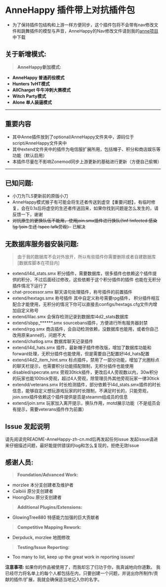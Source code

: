# **AnneHappy 插件带上对抗插件包**
* 为了保持插件包结构和上游一样方便同步，这个插件包将不会带有nav修改文件和跳舞插件的模型与声音，AnneHappy的Nav修改文件请到我的[anne项目](https://github.com/fantasylidong/anne)中下载

## **关于新增模式:**

> **AnneHappy新加模式:**
* **AnneHappy 普通药役模式**
* **Hunters 1vHT模式**
* **AllCharget 牛牛冲刺大赛模式**
* **Witch Party模式** 
* **Alone 单人装逼模式**


---

## **重要内容**
* 其中Anne插件放到了optional/AnneHappy文件夹中，源码位于script/AnneHappy文件夹中
* 其中extend文件夹中的插件为电信服扩展所用，包括帽子、积分和商店娱乐等功能（默认启用）
* 本插件尽量在不影响Zonemod同步上游更新的基础进行更新（方便自己偷懒）
---

## **已知问题:**
* 小刀为TLS更新前的原版小刀
* AnneHappy模式猴子有可能会将生还者传送到虚空【重要问题】，有临时修复，会在0.1s后将虚空的生还者传送回来，如果你找到问题是怎么发生的，请反馈一下，谢谢
* ~~对抗原生的更换队伍不能用，使用join.smx插件进行换队(!inf !infected 感染 !jg !join 生还 !spec !afk旁观）~~ 已解决

## **无数据库服务器安装问题:**
> 由于我的数据库不会对外放开，所以有些插件你需要删除或者自建数据库[数据库脚本在项目内]
- extend/l4d_stats.smx 积分插件，需要数据库，很多插件也依赖这个插件提供的积分，不过后面经过修改，这些依赖于这个积分插件的插件
也能在无积分插件情况下运行了
- chat-processor.smx 聊天语句处理插件，称号插件的前置插件
- extend/hextags.smx 称号插件 其中自定义称号需要rpg插件， 积分插件相互配合才能使用，无积分的情况下你可以直接去configs/hextags.cfg文件内增加自定义称号
- extend/lilac.smx 会保存检测记录到数据库l4d2_stats数据库
- extend/sbpp_******.smx sourcebans插件，方便进行所有服务器封禁
- extend/rpg.smx 商店插件，会自动检测依赖，没数据库也能用，或者你自己改用原来anne的，问题不大
- extend/chatlog.smx 数据库聊天记录插件
- extend/l4d_hats.smx 插件，最新帽子插件修改版，增加了数据库功能和forward处理，无积分插件也能使用，但是需要自己配置好l4d_hats配置
- extend/l4d2_item_hint.smx 标点插件，禁用了一部分功能，增加了光圈标点的聊天栏提示，也需要积分功能搭配限制，无积分插件也能使用
- disabled/specrate.smx 旁观30tick插件，更改后4人旁观数以内，30w积分的玩家也能100tick旁观，超过4人旁观，除管理员外其他旁观玩家一律30tick
- extendd/veterans.smx 时长检测插件，部分依赖于l4d_stats.smx插件的时长信息，能够自定义想玩游戏玩家的时长限制，不满足时长的，只能旁观，join.smx插件依赖这个插件提供是否是steamm组成员的信息
- extend/join.smx 玩家加入离开提示，换队作用，motd展示功能（不是组员会有提示，需要veterans插件作为前置）

## **Issue 发起说明**
请先阅读完README-AnneHappy-zh-cn.md后再发起任何issue
发起issue请进来仔细描述问题，最好能提供错误的log和怎么复现的，拒绝无效Issue
	
## **感谢人员:**

> **Foundation/Advanced Work:**
* morzlee 本分支创建者及维护者
* Caibiiii 原分支创建者
* HoongDou 原分支创建者

> **Additional Plugins/Extensions:**
* GlowingTree880 特感能力加强的巨大贡献者

> **Competitive Mapping Rework:**
* Derpduck, morzlee 地图修改

> **Testing/Issue Reporting:**
* Too many to list, keep up the great work in reporting issues!

**注意事项:** 如果你的作品被使用了，而我却忘了归功于你，我真诚地向你道歉。 
我已经尽力将名单上的每个人都包括在内，只要创建一个问题，并说出你所制作/贡献的插件/扩展，我就会确保适当地记入你的名字。
